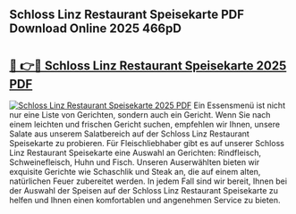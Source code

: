 ## Schloss Linz Restaurant Speisekarte PDF Download Online 2025 466pD

# <h2><a href="http://gccm47.nevu.top/?p=Schloss+Linz+Restaurant+Speisekarte">🔗 👉🔴 Schloss Linz Restaurant Speisekarte 2025 PDF</a></h2>

[![Schloss Linz Restaurant Speisekarte 2025 PDF](https://i.imgur.com/dBaPXMq.png)](http://gccm47.nevu.top/?p=Schloss+Linz+Restaurant+Speisekarte)
Ein Essensmenü ist nicht nur eine Liste von Gerichten, sondern auch ein Gericht. Wenn Sie nach einem leichten und frischen Gericht suchen, empfehlen wir Ihnen, unsere Salate aus unserem Salatbereich auf der Schloss Linz Restaurant Speisekarte zu probieren. Für Fleischliebhaber gibt es auf unserer Schloss Linz Restaurant Speisekarte eine Auswahl an Gerichten: Rindfleisch, Schweinefleisch, Huhn und Fisch. Unseren Auserwählten bieten wir exquisite Gerichte wie Schaschlik und Steak an, die auf einem alten, natürlichen Feuer zubereitet werden. In jedem Fall sind wir bereit, Ihnen bei der Auswahl der Speisen auf der Schloss Linz Restaurant Speisekarte zu helfen und Ihnen einen komfortablen und angenehmen Service zu bieten.
